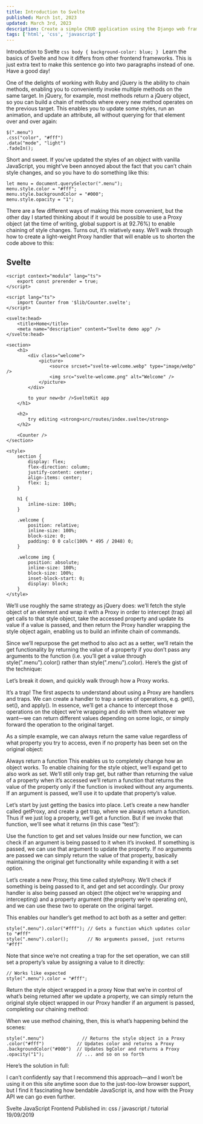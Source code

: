 ```yaml
---
title: Introduction to Svelte
published: March 1st, 2023
updated: March 3rd, 2023
description: Create a simple CRUD application using the Django web framework. This is just extra text to make this sentence go into two paragraphs instead of one. Have a good day!
tags: ['html', 'css', 'javascript']
---
```


<!-- <script src="https://utteranc.es/client.js"
        repo="https://github.com/NazCodeland/NazCodeland-V2"
        issue-term="title"
        label="Comment 💬"
        theme="icy-dark"
        crossorigin="anonymous"
        async>
</script> -->

Introduction to Svelte
`css body { background-color: blue; } ` Learn the basics of Svelte and how it differs from other frontend frameworks. This is just extra text to make this sentence go into two paragraphs instead of one. Have a good day!

One of the delights of working with Ruby and jQuery is the ability to chain methods, enabling you to conveniently invoke multiple methods on the same target. In jQuery, for example, most methods return a jQuery object, so you can build a chain of methods where every new method operates on the previous target. This enables you to update some styles, run an animation, and update an attribute, all without querying for that element over and over again:

    $(".menu")
    .css("color", "#fff")
    .data("mode", "light")
    .fadeIn();

Short and sweet. If you’ve updated the styles of an object with vanilla JavaScript, you might’ve been annoyed about the fact that you can’t chain style changes, and so you have to do something like this:

    let menu = document.querySelector(".menu");
    menu.style.color = "#fff";
    menu.style.backgroundColor = "#000";
    menu.style.opacity = "1";

There are a few different ways of making this more convenient, but the other day I started thinking about if it would be possible to use a Proxy object (at the time of writing, global support is at 92.76%) to enable chaining of style changes. Turns out, it’s relatively easy. We’ll walk through how to create a light-weight Proxy handler that will enable us to shorten the code above to this:

## Svelte

```svelte {5-7,10-11}
<script context="module" lang="ts">
	export const prerender = true;
</script>

<script lang="ts">
	import Counter from '$lib/Counter.svelte';
</script>

<svelte:head>
	<title>Home</title>
	<meta name="description" content="Svelte demo app" />
</svelte:head>

<section>
	<h1>
		<div class="welcome">
			<picture>
				<source srcset="svelte-welcome.webp" type="image/webp" />
				<img src="svelte-welcome.png" alt="Welcome" />
			</picture>
		</div>

		to your new<br />SvelteKit app
	</h1>

	<h2>
		try editing <strong>src/routes/index.svelte</strong>
	</h2>

	<Counter />
</section>

<style>
	section {
		display: flex;
		flex-direction: column;
		justify-content: center;
		align-items: center;
		flex: 1;
	}

	h1 {
		inline-size: 100%;
	}

	.welcome {
		position: relative;
		inline-size: 100%;
		block-size: 0;
		padding: 0 0 calc(100% * 495 / 2048) 0;
	}

	.welcome img {
		position: absolute;
		inline-size: 100%;
		block-size: 100%;
		inset-block-start: 0;
		display: block;
	}
</style>
```

We’ll use roughly the same strategy as jQuery does: we’ll fetch the style object of an element and wrap it with a Proxy in order to intercept (trap) all get calls to that style object, take the accessed property and update its value if a value is passed, and then return the Proxy handler wrapping the style object again, enabling us to build an infinite chain of commands.

Since we’ll repurpose the get method to also act as a setter, we’ll retain the get functionality by returning the value of a property if you don’t pass any arguments to the function (i.e. you’ll get a value through style(".menu").color() rather than style(".menu").color). Here’s the gist of the technique:

Let’s break it down, and quickly walk through how a Proxy works.

It’s a trap!
The first aspects to understand about using a Proxy are handlers and traps. We can create a handler to trap a series of operations, e.g. get(), set(), and apply(). In essence, we’ll get a chance to intercept those operations on the object we’re wrapping and do with them whatever we want—we can return different values depending on some logic, or simply forward the operation to the original target.

As a simple example, we can always return the same value regardless of what property you try to access, even if no property has been set on the original object:

Always return a function
This enables us to completely change how an object works. To enable chaining for the style object, we’ll expand get to also work as set. We’ll still only trap get, but rather than returning the value of a property when it’s accessed we’ll return a function that returns the value of the property only if the function is invoked without any arguments. If an argument is passed, we’ll use it to update that property’s value.

Let’s start by just getting the basics into place. Let’s create a new handler called getProxy, and create a get trap, where we always return a function. Thus if we just log a property, we’ll get a function. But if we invoke that function, we’ll see what it returns (in this case “test”):

Use the function to get and set values
Inside our new function, we can check if an argument is being passed to it when it’s invoked. If something is passed, we can use that argument to update the property. If no arguments are passed we can simply return the value of that property, basically maintaining the original get functionality while expanding it with a set option.

Let’s create a new Proxy, this time called styleProxy. We’ll check if something is being passed to it, and get and set accordingly. Our proxy handler is also being passed an object (the object we’re wrapping and intercepting) and a property argument (the property we’re operating on), and we can use these two to operate on the original target.

This enables our handler’s get method to act both as a setter and getter:

    style(".menu").color("#fff"); // Gets a function which updates color to "#fff"
    style(".menu").color();       // No arguments passed, just returns "#fff"

Note that since we’re not creating a trap for the set operation, we can still set a property’s value by assigning a value to it directly:

    // Works like expected
    style(".menu").color = "#fff";

Return the style object wrapped in a proxy
Now that we’re in control of what’s being returned after we update a property, we can simply return the original style object wrapped in our Proxy handler if an argument is passed, completing our chaining method:

When we use method chaining, then, this is what’s happening behind the scenes:

    style(".menu")              // Returns the style object in a Proxy
    .color("#fff")            // Updates color and returns a Proxy
    .backgroundColor("#000")  // Updates bgColor and returns a Proxy
    .opacity("1");            // ... and so on so forth

Here’s the solution in full:

I can’t confidently say that I recommend this approach—and I won’t be using it on this site anytime soon due to the just-too-low browser support, but I find it fascinating how bendable JavaScript is, and how with the Proxy API we can go even further.

Svelte
JavaScript
Frontend
Published in: css / javascript / tutorial 19/09/2019
